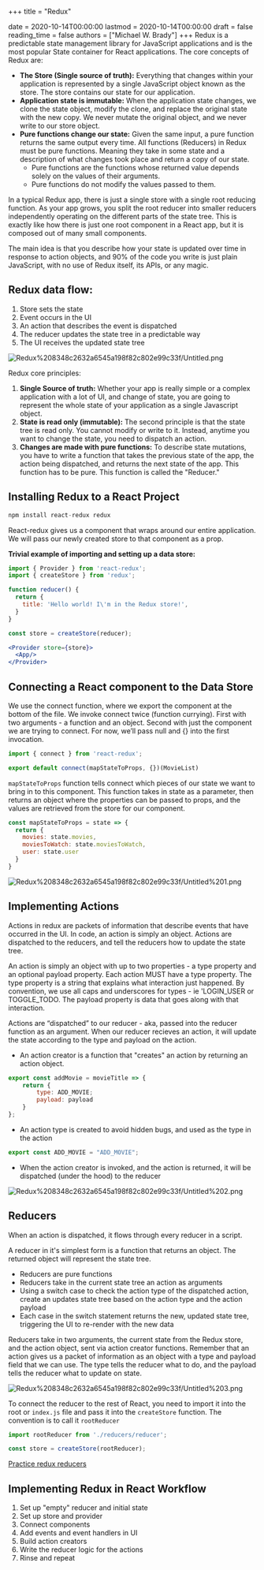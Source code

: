 +++
title = "Redux"

date = 2020-10-14T00:00:00
lastmod = 2020-10-14T00:00:00
draft = false
reading_time = false
authors = ["Michael W. Brady"]
+++
Redux is a predictable state management library for JavaScript applications and is the most popular State container for React applications. The core concepts of Redux are:

- **The Store (Single source of truth):** Everything that changes within your application is represented by a single JavaScript object known as the store. The store contains our state for our application.
- **Application state is immutable:** When the application state changes, we clone the state object, modify the clone, and replace the original state with the new copy. We never mutate the original object, and we never write to our store object.
- **Pure functions change our state:** Given the same input, a pure function returns the same output every time. All functions (Reducers) in Redux must be pure functions. Meaning they take in some state and a description of what changes took place and return a copy of our state.
    - Pure functions are the functions whose returned value depends solely on the values of their arguments.
    - Pure functions do not modify the values passed to them.

In a typical Redux app, there is just a single store with a single root reducing function. As your app grows, you split the root reducer into smaller reducers independently operating on the different parts of the state tree. This is exactly like how there is just one root component in a React app, but it is composed out of many small components.

The main idea is that you describe how your state is updated over time in response to action objects, and 90% of the code you write is just plain JavaScript, with no use of Redux itself, its APIs, or any magic.

## **Redux data flow:**

1. Store sets the state
2. Event occurs in the UI
3. An action that describes the event is dispatched
4. The reducer updates the state tree in a predictable way
5. The UI receives the updated state tree

![Redux%208348c2632a6545a198f82c802e99c33f/Untitled.png](Redux%208348c2632a6545a198f82c802e99c33f/Untitled.png)

Redux core principles:

1. **Single Source of truth:** Whether your app is really simple or a complex application with a lot of UI, and change of state, you are going to represent the whole state of your application as a single Javascript object.
2. **State is read only (immutable):** The second principle is that the state tree is read only. You cannot modify or write to it. Instead, anytime you want to change the state, you need to dispatch an action. 
3. **Changes are made with pure functions:** To describe state mutations, you have to write a function that takes the previous state of the app, the action being dispatched, and returns the next state of the app. This function has to be pure. This function is called the "Reducer."

## Installing Redux to a React Project

```jsx
npm install react-redux redux
```

React-redux gives us a <Provider></Provider> component that wraps around our entire application. We will pass our newly created store to that component as a prop.

**Trivial example of importing and setting up a data store:**

```jsx
import { Provider } from 'react-redux';
import { createStore } from 'redux';

function reducer() {
  return {
    title: 'Hello world! I\'m in the Redux store!',
  }
}

const store = createStore(reducer);

<Provider store={store}>
  <App/>
</Provider>
```

## Connecting a React component to the Data Store

We use the connect function, where we export the component at the bottom of the file. We invoke connect twice (function currying). First with two arguments - a function and an object. Second with just the component we are trying to connect. For now, we’ll pass null and {} into the first invocation.

```jsx
import { connect } from 'react-redux';

export default connect(mapStateToProps, {})(MovieList)
```

`mapStateToProps` function tells connect which pieces of our state we want to bring in to this component. This function takes in state as a parameter, then returns an object where the properties can be passed to props, and the values are retrieved from the store for our component.

```jsx
const mapStateToProps = state => {
  return {
    movies: state.movies,
    moviesToWatch: state.moviesToWatch,
    user: state.user
  }
}
```

![Redux%208348c2632a6545a198f82c802e99c33f/Untitled%201.png](Redux%208348c2632a6545a198f82c802e99c33f/Untitled%201.png)

## Implementing Actions

Actions in redux are packets of information that describe events that have occurred in the UI. In code, an action is simply an object. Actions are dispatched to the reducers, and tell the reducers how to update the state tree.

An action is simply an object with up to two properties - a type property and an optional payload property. Each action MUST have a type property. The type property is a string that explains what interaction just happened. By convention, we use all caps and underscores for types - ie 'LOGIN_USER or TOGGLE_TODO. The payload property is data that goes along with that interaction.

Actions are “dispatched” to our reducer - aka, passed into the reducer function as an argument. When our reducer recieves an action, it will update the state according to the type and payload on the action.

- An action creator is a function that "creates" an action by returning an action object.

```jsx
export const addMovie = movieTitle => {
	return {
		type: ADD_MOVIE;
		payload: payload
	}
};
```

- An action type is created to avoid hidden bugs, and used as the type in the action

```jsx
export const ADD_MOVIE = "ADD_MOVIE";
```

- When the action creator is invoked, and the action is returned, it will be dispatched (under the hood) to the reducer

![Redux%208348c2632a6545a198f82c802e99c33f/Untitled%202.png](Redux%208348c2632a6545a198f82c802e99c33f/Untitled%202.png)

## Reducers

When an action is dispatched, it flows through every reducer in a script.

A reducer in it's simplest form is a function that returns an object. The returned object will represent the state tree. 

- Reducers are pure functions
- Reducers take in the current state tree an action as arguments
- Using a switch case to check the action type of the dispatched action, create an updates state tree based on the action type and the action payload
- Each case in the switch statement returns the new, updated state tree, triggering the UI to re-render with the new data

Reducers take in two arguments, the current state from the Redux store, and the action object, sent via action creator functions. Remember that an action gives us a packet of information as an object with a type and payload field that we can use. The type tells the reducer what to do, and the payload tells the reducer what to update on state.

![Redux%208348c2632a6545a198f82c802e99c33f/Untitled%203.png](Redux%208348c2632a6545a198f82c802e99c33f/Untitled%203.png)

To connect the reducer to the rest of React, you need to import it into the root or `index.js` file and pass it into the `createStore` function. The convention is to call it `rootReducer`

```jsx
import rootReducer from './reducers/reducer';

const store = createStore(rootReducer);
```

[Practice redux reducers](https://codesandbox.io/s/j357oqxwov)

## Implementing Redux in React Workflow

1. Set up "empty" reducer and initial state
2. Set up store and provider
3. Connect components
4. Add events and event handlers in UI
5. Build action creators
6. Write the reducer logic for the actions
7. Rinse and repeat